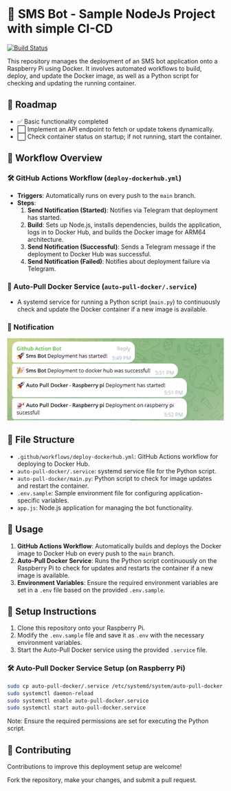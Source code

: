 # 📱 SMS Bot - Sample NodeJs Project with simple CI-CD

[![Build Status](https://github.com/dongtranthien/sms-bot/workflows/Deploy%20to%20Docker%20Hub/badge.svg)](https://github.com/dongtranthien/sms-bot/actions)


This repository manages the deployment of an SMS bot application onto a Raspberry Pi using Docker. It involves automated workflows to build, deploy, and update the Docker image, as well as a Python script for checking and updating the running container.
## 📆 Roadmap
- ✅ Basic functionality completed
- ⬜ Implement an API endpoint to fetch or update tokens dynamically.
- ⬜ Check container status on startup; if not running, start the container.

## 🚀 Workflow Overview

### 🛠️ GitHub Actions Workflow (`deploy-dockerhub.yml`)

- **Triggers**: Automatically runs on every push to the `main` branch.
- **Steps**:
  1. **Send Notification (Started)**: Notifies via Telegram that deployment has started.
  2. **Build**: Sets up Node.js, installs dependencies, builds the application, logs in to Docker Hub, and builds the Docker image for ARM64 architecture.
  3. **Send Notification (Successful)**: Sends a Telegram message if the deployment to Docker Hub was successful.
  4. **Send Notification (Failed)**: Notifies about deployment failure via Telegram.

### 🤖 Auto-Pull Docker Service (`auto-pull-docker/.service`)

- A systemd service for running a Python script (`main.py`) to continuously check and update the Docker container if a new image is available.

### 📢 Notification
<div style="text-align:center">
    <img src="notification.png" alt="Notification Image">
</div>

## 📁 File Structure

- `.github/workflows/deploy-dockerhub.yml`: GitHub Actions workflow for deploying to Docker Hub.
- `auto-pull-docker/.service`: systemd service file for the Python script.
- `auto-pull-docker/main.py`: Python script to check for image updates and restart the container.
- `.env.sample`: Sample environment file for configuring application-specific variables.
- `app.js`: Node.js application for managing the bot functionality.

## 🚀 Usage

1. **GitHub Actions Workflow**: Automatically builds and deploys the Docker image to Docker Hub on every push to the `main` branch.
2. **Auto-Pull Docker Service**: Runs the Python script continuously on the Raspberry Pi to check for updates and restarts the container if a new image is available.
3. **Environment Variables**: Ensure the required environment variables are set in a `.env` file based on the provided `.env.sample`.

## 🔧 Setup Instructions

1. Clone this repository onto your Raspberry Pi.
2. Modify the `.env.sample` file and save it as `.env` with the necessary environment variables.
3. Start the Auto-Pull Docker service using the provided `.service` file.

### 🛠️ Auto-Pull Docker Service Setup (on Raspberry Pi)

```bash
sudo cp auto-pull-docker/.service /etc/systemd/system/auto-pull-docker.service
sudo systemctl daemon-reload
sudo systemctl enable auto-pull-docker.service
sudo systemctl start auto-pull-docker.service
```
Note: Ensure the required permissions are set for executing the Python script.

## 🙌 Contributing
Contributions to improve this deployment setup are welcome! 

Fork the repository, make your changes, and submit a pull request.

